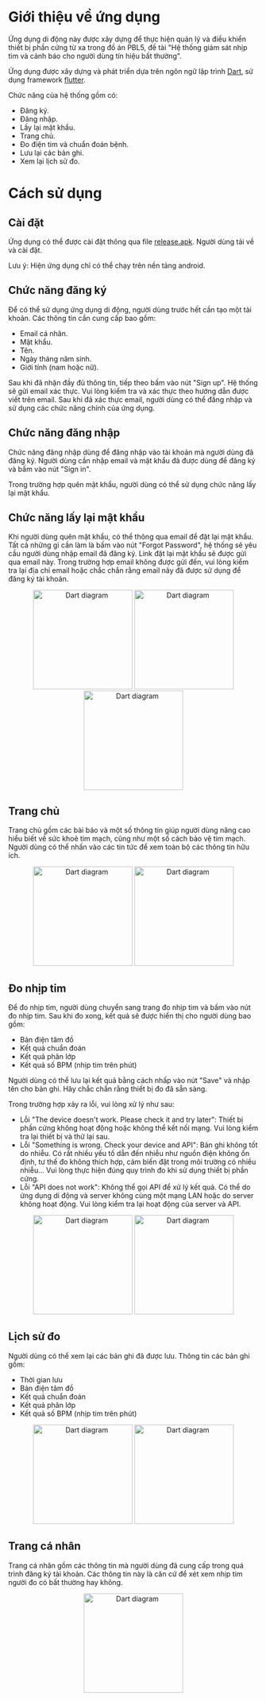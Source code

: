 # **Giới thiệu về ứng dụng**
Ứng dụng di động này được xây dựng để thực hiện quản lý và điều khiển thiết bị phần cứng từ xa trong đồ án PBL5, đề tài "Hệ thống giám sát nhịp tim và cảnh báo cho người dùng tín hiệu bất thường".

Ứng dụng được xây dựng và phát triển dựa trên ngôn ngữ lập trình [Dart](https://dart.dev/), sử dụng framework [flutter](https://flutter.dev/).

Chức năng của hệ thống gồm có:
- Đăng ký.
- Đăng nhập.
- Lấy lại mật khẩu.
- Trang chủ.
- Đo điện tim và chuẩn đoán bệnh.
- Lưu lại các bản ghi.
- Xem lại lịch sử đo.

# **Cách sử dụng**

## **Cài đặt**

Ứng dụng có thể được cài đặt thông qua file [release.apk](/Mobile/project/apk/app-release.apk). Người dùng tải về và cài đặt.

Lưu ý: Hiện ứng dụng chỉ có thể chạy trên nền tảng android.

## **Chức năng đăng ký**

Để có thể sử dụng ứng dụng di động, người dùng trước hết cần tạo một tài khoản. Các thông tin cần cung cấp bao gồm:

- Email cá nhân.
- Mật khẩu.
- Tên.
- Ngày tháng năm sinh.
- Giới tính (nam hoặc nữ).

Sau khi đã nhận đầy đủ thông tin, tiếp theo bấm vào nút "Sign up". Hệ thống sẽ gửi email xác thực. Vui lòng kiểm tra và xác thực theo hướng dẫn được viết trên email.
Sau khi đã xác thực email, người dùng có thể đăng nhập và sử dụng các chức năng chính của ứng dụng.

## **Chức năng đăng nhập**

Chức năng đăng nhập dùng để đăng nhập vào tài khoản mà người dùng đã đăng ký. Người dùng cần nhập email và mật khẩu đã được dùng để đăng ký và bấm vào nút "Sign in".

Trong trường hợp quên mật khẩu, người dùng có thể sử dụng chức năng lấy lại mật khẩu.

## **Chức năng lấy lại mật khẩu**

Khi người dùng quên mật khẩu, có thể thông qua email để đặt lại mật khẩu. Tất cả những gì cần làm là bấm vào nút "Forgot Password", hệ thống sẽ yêu cầu người dùng nhập email đã đăng ký. Link đặt lại mật khẩu sẽ được gửi qua email này. Trong trường hợp email không được gửi đến, vui lòng kiểm tra lại địa chỉ email hoặc chắc chắn rằng email nãy đã được sử dụng để đăng ký tài khoản.

<p align="center" >
<img width="200" src="https://github.com/vm7608/PBL5-Healthy-Heart/blob/main/Mobile/source/mobile1.jpg?raw=true" alt="Dart diagram">
<!-- https://github.com/vm7608/PBL5-Healthy-Heart/blob/main/Mobile/source/mobile1.jpg?raw=true -->
<img width="200" src="https://github.com/vm7608/PBL5-Healthy-Heart/blob/main/Mobile/source/mobile2.jpg?raw=true" alt="Dart diagram">
<!-- https://github.com/vm7608/PBL5-Healthy-Heart/blob/main/Mobile/source/mobile2.jpg?raw=true -->
<img width="200" src="https://github.com/vm7608/PBL5-Healthy-Heart/blob/main/Mobile/source/mobile3.jpg?raw=true" alt="Dart diagram">
<!-- https://github.com/vm7608/PBL5-Healthy-Heart/blob/main/Mobile/source/mobile3.jpg?raw=true -->
<p>

## **Trang chủ**

Trang chủ gồm các bài báo và một số thông tin giúp người dùng nâng cao hiểu biết về sức khoẻ tim mạch, cũng như một số cách bảo vệ tim mạch.
Người dùng có thể nhấn vào các tin tức để xem toàn bộ các thông tin hữu ích.

<p align="center" >
<img width="200" src="https://github.com/vm7608/PBL5-Healthy-Heart/blob/main/Mobile/source/mobile4.jpg?raw=true" alt="Dart diagram">
<!-- https://github.com/vm7608/PBL5-Healthy-Heart/blob/main/Mobile/source/mobile4.jpg?raw=true -->
<img width="200" src="https://github.com/vm7608/PBL5-Healthy-Heart/blob/main/Mobile/source/mobile5.jpg?raw=true" alt="Dart diagram">
<!-- https://github.com/vm7608/PBL5-Healthy-Heart/blob/main/Mobile/source/mobile5.jpg?raw=true -->
<p>

## **Đo nhịp tim**

Để đo nhịp tim, người dùng chuyển sang trang đo nhịp tim và bấm vào nút đo nhịp tim. Sau khi đo xong, kết quả sẽ được hiển thị cho người dùng bao gồm:
- Bản điện tâm đồ
- Kết quả chuẩn đoán
- Kết quả phân lớp
- Kết quả số BPM (nhịp tim trên phút)

Người dùng có thể lưu lại kết quả bằng cách nhấp vào nút "Save" và nhập tên cho bản ghi.
Hãy chắc chắn rằng thiết bị đo đã sẵn sàng.

Trong trường hợp xảy ra lỗi, vui lòng xử lý như sau:
- Lỗi "The device doesn't work. Please check it and try later": Thiết bị phần cứng không hoạt động hoặc không thể kết nối mạng. Vui lòng kiểm tra lại thiết bị và thử lại sau.
- Lỗi "Something is wrong. Check your device and API": Bản ghi không tốt do nhiễu. Có rất nhiều yếu tố dẫn đến nhiễu như nguồn điện không ổn định, tư thế đo không thích hợp, cảm biến đặt trong môi trường có nhiều nhiễu... Vui lòng thực hiện đúng quy trình đo khi sử dụng thiết bị phần cứng.
- Lỗi "API does not work": Không thể gọi API để xử lý kết quả. Có thể do ứng dụng di động và server không cùng một mạng LAN hoặc do server không hoạt động. Vui lòng kiểm tra lại hoạt động của server và API.

<p align="center" >
<img width="200" src="https://github.com/vm7608/PBL5-Healthy-Heart/blob/main/Mobile/source/mobile7.jpg?raw=true" alt="Dart diagram">
<!-- https://github.com/vm7608/PBL5-Healthy-Heart/blob/main/Mobile/source/mobile7.jpg?raw=true -->
<img width="200" src="https://github.com/vm7608/PBL5-Healthy-Heart/blob/main/Mobile/source/mobile8.jpg?raw=true" alt="Dart diagram">
<!-- https://github.com/vm7608/PBL5-Healthy-Heart/blob/main/Mobile/source/mobile8.jpg?raw=true -->
<p>

## **Lịch sử đo**

Người dùng có thể xem lại các bản ghi đã được lưu. Thông tin các bản ghi gồm:
- Thời gian lưu
- Bản điện tâm đồ
- Kết quả chuẩn đoán
- Kết quả phân lớp
- Kết quả số BPM (nhịp tim trên phút)

<p align="center" >
<img width="200" src="https://github.com/vm7608/PBL5-Healthy-Heart/blob/main/Mobile/source/mobile9.jpg?raw=true" alt="Dart diagram">
<!-- https://github.com/vm7608/PBL5-Healthy-Heart/blob/main/Mobile/source/mobile9.jpg?raw=true -->
<img width="200" src="https://github.com/vm7608/PBL5-Healthy-Heart/blob/main/Mobile/source/mobile10.jpg?raw=true" alt="Dart diagram">
<!-- https://github.com/vm7608/PBL5-Healthy-Heart/blob/main/Mobile/source/mobile10.jpg?raw=true -->
<p>

## **Trang cá nhân**

Trang cá nhân gồm các thông tin mà người dùng đã cung cấp trong quá trình đăng ký tài khoản. Các thông tin này là căn cứ để xét xem nhịp tim người đo có bất thường hay không.

<p align="center" >
<img width="200" src="https://github.com/vm7608/PBL5-Healthy-Heart/blob/main/Mobile/source/mobile6.jpg?raw=true" alt="Dart diagram">
<p>
